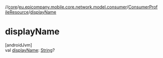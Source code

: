 //[core](../../../index.md)/[eu.epicompany.mobile.core.network.model.consumer](../index.md)/[ConsumerProfileResource](index.md)/[displayName](display-name.md)

# displayName

[androidJvm]\
val [displayName](display-name.md): [String](https://kotlinlang.org/api/latest/jvm/stdlib/kotlin/-string/index.html)?
